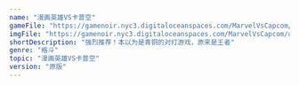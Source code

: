 ```yaml
---
name: "漫画英雄VS卡普空"
gameFile: "https://gamenoir.nyc3.digitaloceanspaces.com/MarvelVsCapcom/mvsc.zip"
imgFile: "https://gamenoir.nyc3.digitaloceanspaces.com/MarvelVsCapcom/original.webp"
shortDescription: "强烈推荐！本以为是青铜的对打游戏，原来是王者"
genre: "格斗"
topic: "漫画英雄VS卡普空"
version: "原版"
---
```

